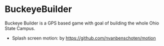 BuckeyeBuilder
==============
Buckeye Builder is a GPS based game with goal of building the whole Ohio State Campus. 

-	Splash screen motion: by https://github.com/nvanbenschoten/motion
